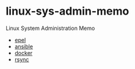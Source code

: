 # linux-sys-admin-memo
Linux System Administration Memo

- [epel](epel.md)
- [ansible](ansible.md)
- [docker](docker.md)
- [rsync](rsync.md)
